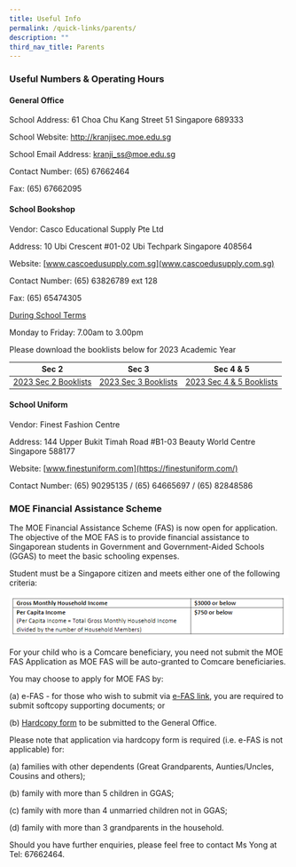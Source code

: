 ```yaml
---
title: Useful Info
permalink: /quick-links/parents/
description: ""
third_nav_title: Parents
---
```

### Useful Numbers &amp; Operating Hours
#### General Office

School Address: 61 Choa Chu Kang Street 51 Singapore 689333

School Website: http://kranjisec.moe.edu.sg

School Email Address: kranji_ss@moe.edu.sg

Contact Number: (65) 67662464

Fax: (65) 67662095

#### School Bookshop

Vendor: Casco Educational Supply Pte Ltd

Address: 10 Ubi Crescent #01-02 Ubi Techpark Singapore 408564

Website: [www.cascoedusupply.com.sg](www.cascoedusupply.com.sg)

Contact Number: (65) 63826789 ext 128

Fax: (65) 65474305

<u>During School Terms</u>

Monday to Friday: 7.00am to 3.00pm

Please download the booklists below for 2023 Academic Year

| Sec 2 | Sec 3 | Sec 4 &amp; 5 |
| -------- | -------- | -------- |
| [2023 Sec 2 Booklists](/files/Sec%202%20Booklists.pdf)     | [2023 Sec 3 Booklists](/files/Sec%203%20Booklists.pdf)     | [2023 Sec 4 &amp; 5 Booklists](/files/Sec%204_5%20Booklists.pdf)     |


#### School Uniform

Vendor: Finest Fashion Centre

Address: 144 Upper Bukit Timah Road #B1-03 Beauty World Centre Singapore 588177

Website: [www.finestuniform.com](https://finestuniform.com/)

Contact Number: (65) 90295135 / (65) 64665697 / (65) 82848586

### MOE Financial Assistance Scheme

The MOE Financial Assistance Scheme (FAS) is now open for application. The objective of the MOE FAS is to provide financial assistance to Singaporean students in Government and Government-Aided Schools (GGAS) to meet the basic schooling expenses.

Student must be a Singapore citizen and meets either one of the following criteria:

![](/images/FAS%201.png)

For your child who is a Comcare beneficiary, you need not submit the MOE FAS Application as MOE FAS will be auto-granted to Comcare beneficiaries.

You may choose to apply for MOE FAS by:

(a) e-FAS \- for those who wish to submit via [e-FAS link](https://go.gov.sg/moe-efas), you are required to submit softcopy supporting documents; or

(b) [Hardcopy form](/files/MOEFAS_Application%20Form.pdf) to be submitted to the General Office.

Please note that application via hardcopy form is required (i.e. e-FAS is not applicable) for:

(a) families with other dependents (Great Grandparents, Aunties/Uncles, Cousins and others);

(b) family with more than 5 children in GGAS;

(c) family with more than 4 unmarried children not in GGAS;

(d) family with more than 3 grandparents in the household.

Should you have further enquiries, please feel free to contact Ms Yong at Tel: 67662464.